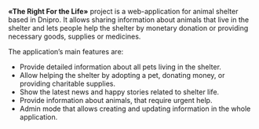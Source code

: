 **«The Right For the Life»** project is a web-application for animal shelter based in Dnipro. It allows sharing information about animals that live in the shelter and lets people help the shelter by monetary donation or providing necessary goods, supplies or medicines.

The application’s main features are:

<ul>
  <li>Provide detailed information about all pets living in the shelter.</li>
  <li>Allow helping the shelter by adopting a pet, donating money, or providing charitable supplies.</li>
  <li>Show the latest news and happy stories related to shelter life.</li>
  <li>Provide information about animals, that require urgent help.</li>
  <li>Admin mode that allows creating and updating information in the whole application.</li>
</ul>
